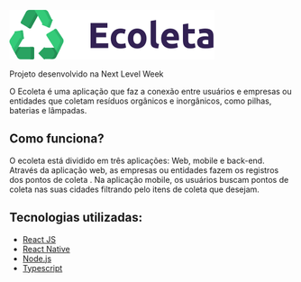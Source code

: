 ![](/web/src/assets/logo.svg)

Projeto desenvolvido na Next Level Week



  O Ecoleta é uma aplicação que faz a conexão entre usuários e empresas ou entidades que coletam resíduos orgânicos e inorgânicos, como pilhas, baterias e lâmpadas.
  
## Como funciona?
 
   O ecoleta está dividido em três aplicações: Web, mobile e back-end. 
   Através da aplicação web, as empresas ou entidades fazem os registros dos pontos de coleta . Na aplicação mobile, os usuários buscam pontos de coleta nas suas cidades filtrando pelo itens de coleta que desejam.
   
## Tecnologias utilizadas:

* [React JS](https://pt-br.reactjs.org/)
* [React Native](https://reactnative.dev/)
* [Node.js](https://nodejs.org/en)
* [Typescript](https://www.typescriptlang.org/)
  
  

 
